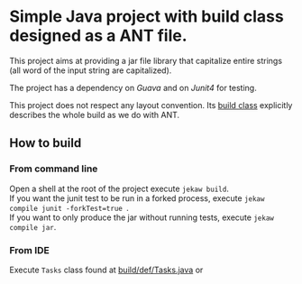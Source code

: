 # Simple Java project with build class designed as a ANT file.

This project aims at providing a jar file library that capitalize entire strings (all word of the input string are capitalized).

The project has a dependency on *Guava* and on *Junit4* for testing.

This project does not respect any layout convention. Its [build class](jeka/def/Tasks.java) explicitly describes the whole build as we do with ANT.

## How to build

### From command line
Open a shell at the root of the project execute `jekaw build`. <br/>
If you want the junit test to be run in a forked process, execute `jekaw compile junit -forkTest=true `. <br/>
If you want to only produce the jar without running tests, execute `jekaw compile jar`.

### From IDE
Execute `Tasks` class found at [build/def/Tasks.java](jeka/def/Tasks.java) or <br/>

